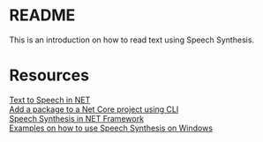 # README
This is an introduction on how to read text using Speech Synthesis.

# Resources
[Text to Speech in NET](https://docs.microsoft.com/en-us/archive/msdn-magazine/2019/june/speech-text-to-speech-synthesis-in-net)  
[Add a package to a Net Core project using CLI](https://docs.microsoft.com/en-us/dotnet/core/tools/dotnet-add-package)  
[Speech Synthesis in NET Framework](https://docs.microsoft.com/en-us/dotnet/api/system.speech.synthesis.speechsynthesizer?view=netframework-4.7.2)  
[Examples on how to use Speech Synthesis on Windows](https://docs.microsoft.com/en-us/previous-versions/office/developer/speech-technologies/dd167624(v%3Doffice.14))